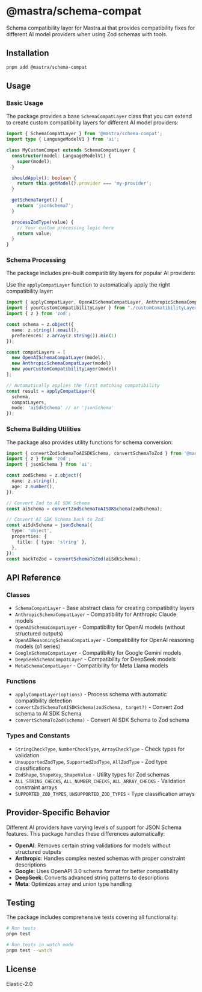 # @mastra/schema-compat

Schema compatibility layer for Mastra.ai that provides compatibility fixes for different AI model providers when using Zod schemas with tools.

## Installation

```bash
pnpm add @mastra/schema-compat
```

## Usage

### Basic Usage

The package provides a base `SchemaCompatLayer` class that you can extend to create custom compatibility layers for different AI model providers:

```typescript
import { SchemaCompatLayer } from '@mastra/schema-compat';
import type { LanguageModelV1 } from 'ai';

class MyCustomCompat extends SchemaCompatLayer {
  constructor(model: LanguageModelV1) {
    super(model);
  }

  shouldApply(): boolean {
    return this.getModel().provider === 'my-provider';
  }

  getSchemaTarget() {
    return 'jsonSchema7';
  }

  processZodType(value) {
    // Your custom processing logic here
    return value;
  }
}
```

### Schema Processing

The package includes pre-built compatibility layers for popular AI providers:

Use the `applyCompatLayer` function to automatically apply the right compatibility layer:

```typescript
import { applyCompatLayer, OpenAISchemaCompatLayer, AnthropicSchemaCompatLayer } from '@mastra/schema-compat';
import { yourCustomCompatibilityLayer } from "./customComatibilityLayer"
import { z } from 'zod';

const schema = z.object({
  name: z.string().email(),
  preferences: z.array(z.string()).min(1)
});

const compatLayers = [
  new OpenAISchemaCompatLayer(model),
  new AnthropicSchemaCompatLayer(model)
  new yourCustomCompatibilityLayer(model)
];

// Automatically applies the first matching compatibility
const result = applyCompatLayer({
  schema,
  compatLayers,
  mode: 'aiSdkSchema' // or 'jsonSchema'
});
```

### Schema Building Utilities

The package also provides utility functions for schema conversion:

```typescript
import { convertZodSchemaToAISDKSchema, convertSchemaToZod } from '@mastra/schema-compat';
import { z } from 'zod';
import { jsonSchema } from 'ai';

const zodSchema = z.object({
  name: z.string(),
  age: z.number(),
});

// Convert Zod to AI SDK Schema
const aiSchema = convertZodSchemaToAISDKSchema(zodSchema);

// Convert AI SDK Schema back to Zod
const aiSdkSchema = jsonSchema({
  type: 'object',
  properties: {
    title: { type: 'string' },
  },
});
const backToZod = convertSchemaToZod(aiSdkSchema);
```

## API Reference

### Classes

- `SchemaCompatLayer` - Base abstract class for creating compatibility layers
- `AnthropicSchemaCompatLayer` - Compatibility for Anthropic Claude models
- `OpenAISchemaCompatLayer` - Compatibility for OpenAI models (without structured outputs)
- `OpenAIReasoningSchemaCompatLayer` - Compatibility for OpenAI reasoning models (o1 series)
- `GoogleSchemaCompatLayer` - Compatibility for Google Gemini models
- `DeepSeekSchemaCompatLayer` - Compatibility for DeepSeek models
- `MetaSchemaCompatLayer` - Compatibility for Meta Llama models

### Functions

- `applyCompatLayer(options)` - Process schema with automatic compatibility detection
- `convertZodSchemaToAISDKSchema(zodSchema, target?)` - Convert Zod schema to AI SDK Schema
- `convertSchemaToZod(schema)` - Convert AI SDK Schema to Zod schema

### Types and Constants

- `StringCheckType`, `NumberCheckType`, `ArrayCheckType` - Check types for validation
- `UnsupportedZodType`, `SupportedZodType`, `AllZodType` - Zod type classifications
- `ZodShape`, `ShapeKey`, `ShapeValue` - Utility types for Zod schemas
- `ALL_STRING_CHECKS`, `ALL_NUMBER_CHECKS`, `ALL_ARRAY_CHECKS` - Validation constraint arrays
- `SUPPORTED_ZOD_TYPES`, `UNSUPPORTED_ZOD_TYPES` - Type classification arrays

## Provider-Specific Behavior

Different AI providers have varying levels of support for JSON Schema features. This package handles these differences automatically:

- **OpenAI**: Removes certain string validations for models without structured outputs
- **Anthropic**: Handles complex nested schemas with proper constraint descriptions
- **Google**: Uses OpenAPI 3.0 schema format for better compatibility
- **DeepSeek**: Converts advanced string patterns to descriptions
- **Meta**: Optimizes array and union type handling

## Testing

The package includes comprehensive tests covering all functionality:

```bash
# Run tests
pnpm test

# Run tests in watch mode
pnpm test --watch
```

## License

Elastic-2.0

